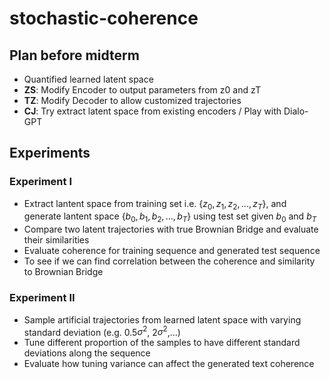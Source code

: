 # stochastic-coherence

## Plan before midterm

- Quantified learned latent space
- **ZS**: Modify Encoder to output parameters from z0 and zT
- **TZ**: Modify Decoder to allow customized trajectories
- **CJ**: Try extract latent space from existing encoders / Play with Dialo-GPT


## Experiments
### Experiment I
- Extract lantent space from training set i.e. $\{z_0, z_1, z_2, ..., z_T \}$, and generate lantent space $\{b_0, b_1, b_2, ..., b_T \}$ using test set given $b_0$ and $b_T$
- Compare two latent trajectories with true Brownian Bridge and evaluate their similarities
- Evaluate coherence for training sequence and generated test sequence
- To see if we can find correlation between the coherence and similarity to Brownian Bridge

### Experiment II
- Sample artificial trajectories from learned latent space with varying standard deviation (e.g. 0.5$\sigma^2$, 2$\sigma^2$,...)
- Tune different proportion of the samples to have different standard deviations along the sequence
- Evaluate how tuning variance can affect the generated text coherence
